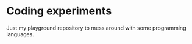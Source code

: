 Coding experiments
==================

Just my playground repository to mess around with some programming languages.